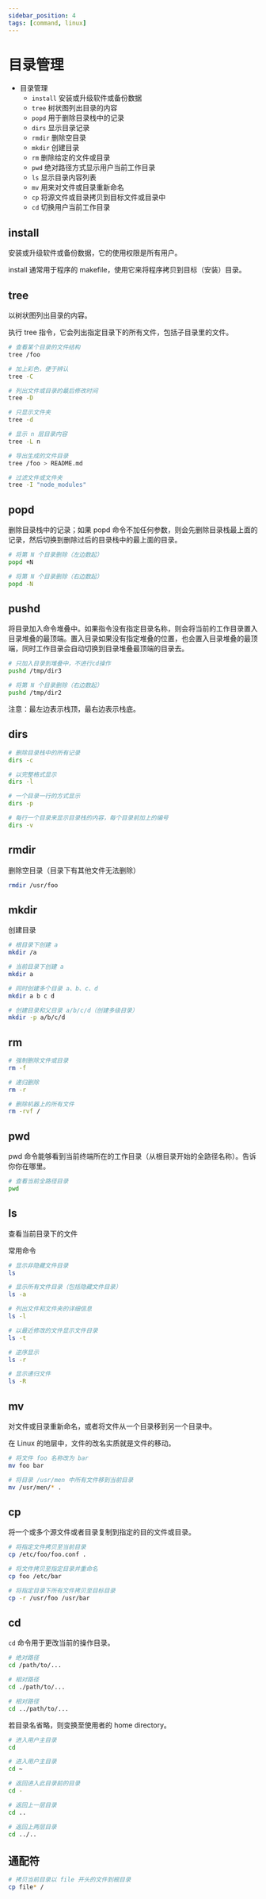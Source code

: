 ```yaml
---
sidebar_position: 4
tags: [command, linux]
---
```


# 目录管理

- 目录管理
  - `install` 安装或升级软件或备份数据
  - `tree` 树状图列出目录的内容
  - `popd` 用于删除目录栈中的记录
  - `dirs` 显示目录记录
  - `rmdir` 删除空目录
  - `mkdir` 创建目录
  - `rm` 删除给定的文件或目录
  - `pwd` 绝对路径方式显示用户当前工作目录
  - `ls` 显示目录内容列表
  - `mv` 用来对文件或目录重新命名
  - `cp` 将源文件或目录拷贝到目标文件或目录中
  - `cd` 切换用户当前工作目录

## install

安装或升级软件或备份数据，它的使用权限是所有用户。

install 通常用于程序的 makefile，使用它来将程序拷贝到目标（安装）目录。

## tree

以树状图列出目录的内容。

执行 tree 指令，它会列出指定目录下的所有文件，包括子目录里的文件。

```bash
# 查看某个目录的文件结构
tree /foo

# 加上彩色，便于辨认
tree -C

# 列出文件或目录的最后修改时间
tree -D

# 只显示文件夹
tree -d

# 显示 n 层目录内容
tree -L n

# 导出生成的文件目录
tree /foo > README.md

# 过滤文件或文件夹
tree -I "node_modules"
```

## popd

删除目录栈中的记录；如果 popd 命令不加任何参数，则会先删除目录栈最上面的记录，然后切换到删除过后的目录栈中的最上面的目录。

```bash
# 将第 N 个目录删除（左边数起）
popd +N

# 将第 N 个目录删除（右边数起）
popd -N
```

## pushd

将目录加入命令堆叠中。如果指令没有指定目录名称，则会将当前的工作目录置入目录堆叠的最顶端。置入目录如果没有指定堆叠的位置，也会置入目录堆叠的最顶端，同时工作目录会自动切换到目录堆叠最顶端的目录去。

```bash
# 只加入目录到堆叠中，不进行cd操作
pushd /tmp/dir3

# 将第 N 个目录删除（右边数起）
pushd /tmp/dir2
```

注意：最左边表示栈顶，最右边表示栈底。

## dirs

```bash
# 删除目录栈中的所有记录
dirs -c

# 以完整格式显示
dirs -l

# 一个目录一行的方式显示
dirs -p

# 每行一个目录来显示目录栈的内容，每个目录前加上的编号
dirs -v
```

## rmdir

删除空目录（目录下有其他文件无法删除）

```bash
rmdir /usr/foo
```

## mkdir

创建目录

```bash
# 根目录下创建 a
mkdir /a

# 当前目录下创建 a
mkdir a

# 同时创建多个目录 a、b、c、d
mkdir a b c d

# 创建目录和父目录 a/b/c/d（创建多级目录）
mkdir -p a/b/c/d
```

## rm

```bash
# 强制删除文件或目录
rm -f

# 递归删除
rm -r

# 删除机器上的所有文件
rm -rvf /
```

## pwd

pwd 命令能够看到当前终端所在的工作目录（从根目录开始的全路径名称）。告诉你你在哪里。

```bash
# 查看当前全路径目录
pwd
```

## ls

查看当前目录下的文件

常用命令

```bash
# 显示非隐藏文件目录
ls

# 显示所有文件目录（包括隐藏文件目录）
ls -a

# 列出文件和文件夹的详细信息
ls -l

# 以最近修改的文件显示文件目录
ls -t

# 逆序显示
ls -r

# 显示递归文件
ls -R
```

## mv

对文件或目录重新命名，或者将文件从一个目录移到另一个目录中。

在 Linux 的地层中，文件的改名实质就是文件的移动。

```bash
# 将文件 foo 名称改为 bar
mv foo bar

# 将目录 /usr/men 中所有文件移到当前目录
mv /usr/men/* .
```

## cp

将一个或多个源文件或者目录复制到指定的目的文件或目录。

```bash
# 将指定文件拷贝至当前目录
cp /etc/foo/foo.conf .

# 将文件拷贝至指定目录并重命名
cp foo /etc/bar

# 将指定目录下所有文件拷贝至目标目录
cp -r /usr/foo /usr/bar
```

## cd

`cd` 命令用于更改当前的操作目录。

```bash
# 绝对路径
cd /path/to/...

# 相对路径
cd ./path/to/...

# 相对路径
cd ../path/to/...
```

若目录名省略，则变换至使用者的 home directory。

```bash
# 进入用户主目录
cd

# 进入用户主目录
cd ~

# 返回进入此目录前的目录
cd -

# 返回上一层目录
cd ..

# 返回上两层目录
cd ../..
```

## 通配符

```bash
# 拷贝当前目录以 file 开头的文件到根目录
cp file* /
```

